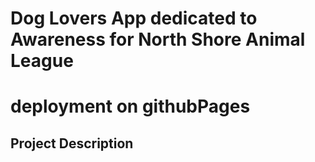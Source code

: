 # Dog Lovers App dedicated to Awareness for North Shore Animal League
# deployment on githubPages
## Project Description
